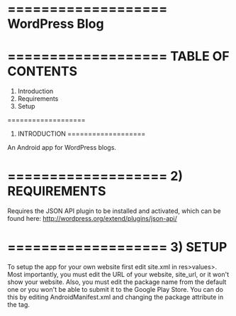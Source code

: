 ===================
WordPress Blog
===================

===================
TABLE OF CONTENTS
===================
1) Introduction
2) Requirements
3) Setup


===================
1) INTRODUCTION
===================

An Android app for WordPress blogs.


===================
2) REQUIREMENTS
===================

Requires the JSON API plugin to be installed and activated, which can be found here:
http://wordpress.org/extend/plugins/json-api/


===================
3) SETUP
===================

To setup the app for your own website first edit site.xml in res>values>.
Most importantly, you must edit the URL of your website, site_url, or it won't show your website.
Also, you must edit the package name from the default one or you won't be able to submit it to the Google Play Store.
You can do this by editing AndroidManifest.xml and changing the package attribute in the <manifest> tag.
